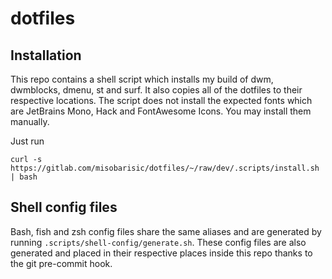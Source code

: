 # dotfiles

## Installation
This repo contains a shell script which installs my build of dwm, dwmblocks, dmenu, st and surf. It also copies all of the dotfiles to their respective locations. The script does not install the expected fonts which are JetBrains Mono, Hack and FontAwesome Icons. You may install them manually.  

Just run
```
curl -s https://gitlab.com/misobarisic/dotfiles/~/raw/dev/.scripts/install.sh | bash
```

## Shell config files
Bash, fish and zsh config files share the same aliases and are generated by running `.scripts/shell-config/generate.sh`.
These config files are also generated and placed in their respective places inside this repo thanks to the git pre-commit hook.
